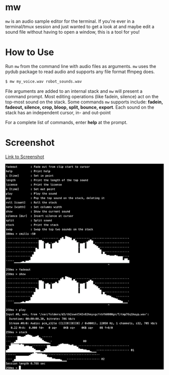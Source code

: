 # mw

`mw` is an audio sample editor for the terminal. If you're ever in a terminal/tmux
session and just wanted to get a look at and maybe edit a sound file without
having to open a window, this is a tool for you!

# How to Use

Run `mw` from the command line with audio files as arguments. `mw` uses the pydub package
to read audio and supports any file format ffmpeg does.

```sh 
$ mw my_voice.wav robot_sounds.wav
```

File arguments are added to an internal stack and `mw` will present a command prompt. Most 
editing operations (like fadein, silence) act on the top-most sound on the stack. Some
commands `mw` supports include: __fadein, fadeout, silence, crop, bloop, split, bounce, 
export__. Each sound on the stack has an independent cursor, in- and out-point

For a complete list of commands, enter __help__ at the prompt.

# Screenshot

[Link to Screenshot](https://github.com/iluvcapra/mw/docs/mw.png)

![Screenshot of an editing session](docs/mw.png)
